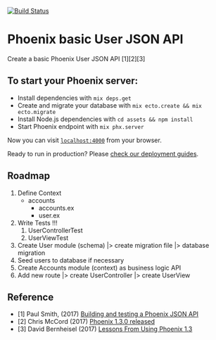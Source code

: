 [![Build Status](https://travis-ci.org/supersubwoofer/phoenix_basic_json_api.svg?branch=master)](https://travis-ci.org/supersubwoofer/phoenix_basic_json_api)

# Phoenix basic User JSON API

Create a basic Phoenix User JSON API [1][2][3]

## To start your Phoenix server:

  * Install dependencies with `mix deps.get`
  * Create and migrate your database with `mix ecto.create && mix ecto.migrate`
  * Install Node.js dependencies with `cd assets && npm install`
  * Start Phoenix endpoint with `mix phx.server`

Now you can visit [`localhost:4000`](http://localhost:4000) from your browser.

Ready to run in production? Please [check our deployment guides](http://www.phoenixframework.org/docs/deployment).

## Roadmap

1. Define Context
    * accounts
        * accounts.ex
        * user.ex
2. Write Tests !!!
    1. UserControllerTest
    2. UserViewTest
3. Create User module (schema) |> create migration file |> database migration
4. Seed users to database if necessary
5. Create Accounts module (context) as business logic API
6. Add new route |> create UserController |> create UserView

## Reference

* [1] Paul Smith, (2017) [Building and testing a Phoenix JSON API](https://robots.thoughtbot.com/building-a-phoenix-json-api)
* [2] Chris McCord (2017) [Phoenix 1.3.0 released](http://phoenixframework.org/blog/phoenix-1-3-0-released)
* [3] David Bernheisel (2017) [Lessons From Using Phoenix 1.3](https://robots.thoughtbot.com/lessons-from-using-phoenix-1-3#experience)